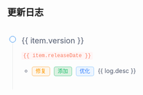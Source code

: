 ## 更新日志

<div class="doc-update">
	<ul class="u-timeline u-timeline-pending">
    <li class="u-timeline-item" v-for="item in logList" :key="item._id">
			<div class="u-timeline-item-tail"></div>
			<div class="u-timeline-item-head u-timeline-item-head-blue"></div>
			<div class="u-timeline-item-content">
				<div class="anchor">
					<h2>{{ item.version }}</h2>
				</div>
				<p><code>{{ item.releaseDate }}</code></p>
				<ul>
					<li v-for="log in item.changes" :key="log._id">
              <span class="fix" v-if="log.type === 'fix'">修复</span>
              <span class="add" v-if="log.type === 'add'">添加</span>
              <span class="optimize" v-if="log.type === 'perf'">优化</span>
							{{ log.desc }}
							<git-link v-if="log.issueAnchor" :anchors="log.issueAnchor" />
					</li>
				</ul>
			</div>
		</li>
	</ul>
</div>

<script>
import axios from 'axios'

export default {
    data() {
        return {
            logList: [
				{
                "_id": "6797147e4736aefcf83a0787",
                "docs": "v1",
                "version": "1.8.8",
                "releaseDate": "2023-03-27",
                "changes": [
                    {
                        "type": "add",
                        "desc": "欢迎加群交流反馈",
                        "issueAnchor": "",
                        "issueUrl": ""
                    },
                    {
                        "type": "perf",
                        "desc": "重构deepClone & deepMerge",
                        "issueAnchor": "",
                        "issueUrl": ""
                    },
                    {
                        "type": "fix",
                        "desc": "路由在部分情况下不能跳转问题",
                        "issueAnchor": "",
                        "issueUrl": ""
                    },
                    {
                        "type": "fix",
                        "desc": "其他一些修复",
                        "issueAnchor": "",
                        "issueUrl": ""
                    }
                ]
            },
			]
        }
    },
    created() {
        // axios.get(`https://api.uviewui.com/client/changelog?size=10000&docs=v1`).then(({ data }) => {
        //     const { data: { list }, code } = data
        //     if (code === 0) {
        //         this.logList = list
        //     }
        // })
    }
}
</script>

<style>
	.doc-update {
		padding: 10px 5px;
		position: relative;
		line-height: 1.5;
		color: #515a6e;
	}
	
	.u-timeline {
		padding-left: 0;
	}

	.u-timeline-item-tail {
		height: 100%;
		border-left: 1px solid #e8eaec;
		position: absolute;
		left: 7px;
		top: 0;
	}

	.u-timeline-item-head {
		width: 13px;
		height: 13px;
		background-color: #fff;
		border-radius: 50%;
		border: 1px solid transparent;
		position: absolute;
	}

	.u-timeline-item-head-blue {
		border-color: #2d8cf0;
		color: #2d8cf0;
	}

	.doc-update .u-timeline .u-timeline-item-content {
		top: -4px;
	}

	.u-timeline-item-content {
		padding: 1px 1px 10px 28px;
		font-size: 14px;
		position: relative;
		top: -3px;
	}

	.doc-update h2 {
		font-size: 18px;
		font-weight: 400;
		display: inline-block;
		margin: 0;
		border: none;
		color: #515a6e;
	}

	.page .doc-update p {
		margin: 5px 0!important;
		font-size: 14px;
	}

	.doc-update code {
		margin: 8px 0!important;
		font-size: 85%;
		background-color: #fff5f5!important;
		border-radius: 3px;
		font-family: SFMono-Regular, Consolas, Liberation Mono, Menlo, Courier, monospace;
		color: #fa795e!important;
		padding: 2px 4px;
	}

	.doc-update ol ul:not([class^=u-]),
	.doc-update ul ul:not([class^=u-]) {
		list-style-type: circle;
	}

	.doc-update li:not([class^=u-]) {
		margin-bottom: 5px;
		font-size: 14px;
	}

	a {
		color: #2d8cf0;
		background: 0 0;
		text-decoration: none;
		outline: 0;
		cursor: pointer;
		transition: color .2s ease;
	}

	.u-timeline-item {
		margin: 0 !important;
		padding: 0 0 12px;
		list-style: none;
		position: relative;
	}
	
	.u-timeline-item span {
		display: inline-block;
		padding: 4px 8px;
		border-radius: 4px;
		color: #fff;
		font-size: 12px;
		border-width: 1px;
		border-style: solid;
		line-height: 1;
		margin-right: 5px;
	}
	
	.u-timeline-item span.fix {
		color: rgb(255, 153, 0);
		background-color: rgb(253, 246, 236);
		border-color: rgb(252, 189, 113);
	}
	
	.u-timeline-item span.add {
		color: rgb(25, 190, 107);
		background-color: rgb(219, 241, 225);
		border-color: rgb(113, 213, 161);
	}
	
	.u-timeline-item span.optimize {
		color: rgb(41, 121, 255);
		background-color: rgb(236, 245, 255);
		border-color: rgb(160, 207, 255);
	}
</style>
